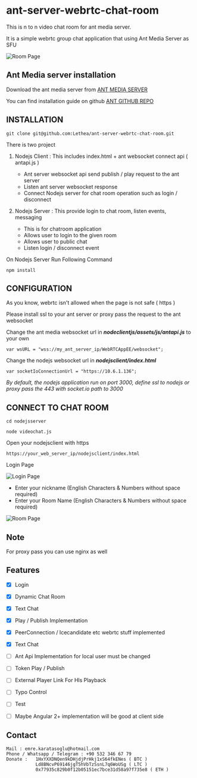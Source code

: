 # ant-server-webrtc-chat-room
This is n to n video chat room for ant media server. 

It is a simple webrtc group chat application that using Ant Media Server as SFU

![Room Page](https://image.prntscr.com/image/v41IqySTTsiAFggs17OP4Q.png)


Ant Media server installation
---------------------------------
Download the ant media server from [ANT MEDIA SERVER]

You can find installation guide on github [ANT GITHUB REPO]


INSTALLATION
---------------------------------
```
git clone git@github.com:Lethea/ant-server-webrtc-chat-room.git
```

 There is two project 
1. Nodejs Client : This includes index.html + ant websocket connect api ( antapi.js )
   * Ant server websocket api send publish / play request to the ant server 
   * Listen ant server websocket response 
   * Connect Nodejs server for chat room operation such as login / disconnect 
   
2. Nodejs Server : This provide login to chat room, listen events, messaging
   * This is for chatroom application
   * Allows user to login to the given room
   * Allows user to public chat
   * Listen login / disconnect event

On Nodejs Server Run Following Command
```
npm install
```

CONFIGURATION
----------------------------------
As you know, webrtc isn't allowed when the page is not safe ( https )

Please install ssl to your ant server or proxy pass the request to the ant websocket 

Change the ant media websocket url in _**nodeclientjs/assets/js/antapi.js**_ to your own

```
var wsURL = "wss://my_ant_server_ip/WebRTCAppEE/websocket";
```

Change the nodejs websocket url in _**nodejsclient/index.html**_

```
var socketIoConnectionUrl = "https://10.6.1.136";
```
*By default, the nodejs application run on port 3000, 
define ssl to nodejs or proxy pass the 443 with socket.io path to 3000*

CONNECT TO CHAT ROOM
-----------------------------

```
cd nodejsserver

node videochat.js
```

Open your nodejsclient with https

````
https://your_web_server_ip/nodejsclient/index.html
````

Login Page

![Login Page](https://image.prntscr.com/image/6WweoH9eRKe7t1UOe_uMhw.png)

* Enter your nickname  (English Characters & Numbers without space required)
* Enter your Room Name (English Characters & Numbers without space required)

![Room Page](https://image.prntscr.com/image/v41IqySTTsiAFggs17OP4Q.png)


Note
-------------
For proxy pass you can use nginx as well

Features
-------------
- [x] Login 
- [x] Dynamic Chat Room
- [x] Text Chat
- [x] Play / Publish Implementation
- [x] PeerConnection / Icecandidate etc webrtc stuff implemented
- [x] Text Chat
- [ ] Ant Api Implementation for local user must be changed
- [ ] Token Play / Publish
- [ ] External Player Link For Hls Playback
- [ ] Typo Control
- [ ] Test
- [ ] Maybe Angular 2+ implementation will be good at client side


Contact
------------
````
Mail : emre.karatasoglu@hotmail.com
Phone / Whatsapp / Telegram : +90 532 346 67 79
Donate :   1HxYXXDNQen9kDHjdjPrHkj1xS64fkENes ( BTC )
           Ld8BNcvP69146jgT5hVbTzSsnL7q6WoUSg ( LTC ) 
           0x77935c829b0f12b05151ec7bce31d58a97f735e8 ( ETH ) 
````






[ANT GITHUB REPO]:https://github.com/ant-media/Ant-Media-Server
[ANT MEDIA SERVER]:https://antmedia.io/
